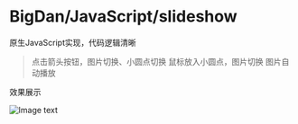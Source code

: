 # BigDan/JavaScript/slideshow
原生JavaScript实现，代码逻辑清晰
> 点击箭头按钮，图片切换、小圆点切换
> 鼠标放入小圆点，图片切换
> 图片自动播放

效果展示

![Image text](https://github.com/real-two-k/img-folder/blob/master/slide.png)
      
